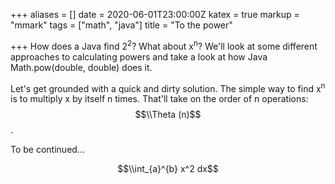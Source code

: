 +++
aliases = []
date = 2020-06-01T23:00:00Z
katex = true
markup = "mmark"
tags = ["math", "java"]
title = "To the power"

+++
How does a Java find 2<sup>2</sup>? What about x<sup>n</sup>? We'll look at some different approaches to calculating powers and take a look at how Java Math.pow(double, double) does it.

Let's get grounded with a quick and dirty solution. The simple way to find x<sup>n</sup> is to multiply x by itself n times. That'll take on the order of n operations: $$\\Theta (n)$$.

To be continued...

$$\\int_{a}^{b} x^2 dx$$